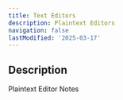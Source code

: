```yaml
---
title: Text Editors
description: Plaintext Editors
navigation: false
lastModified: '2025-03-17'
---
```


## Description

Plaintext Editor Notes
